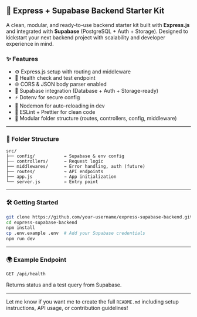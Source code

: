 ## 🧰 Express + Supabase Backend Starter Kit

A clean, modular, and ready-to-use backend starter kit built with **Express.js** and integrated with **Supabase** (PostgreSQL + Auth + Storage). Designed to kickstart your next backend project with scalability and developer experience in mind.

### ✨ Features

* ⚙️ Express.js setup with routing and middleware
* 🧪 Health check and test endpoint
* 🌐 CORS & JSON body parser enabled
* 🔐 Supabase integration (Database + Auth + Storage-ready)
* ⚡ Dotenv for secure config
* 🚀 Nodemon for auto-reloading in dev
* 🧹 ESLint + Prettier for clean code
* 🧱 Modular folder structure (routes, controllers, config, middleware)

---

### 📁 Folder Structure

```
src/
├── config/           → Supabase & env config
├── controllers/      → Request logic
├── middlewares/      → Error handling, auth (future)
├── routes/           → API endpoints
├── app.js            → App initialization
└── server.js         → Entry point
```

---

### 🛠️ Getting Started

```bash
git clone https://github.com/your-username/express-supabase-backend.git
cd express-supabase-backend
npm install
cp .env.example .env  # Add your Supabase credentials
npm run dev
```

---

### 🌍 Example Endpoint

```http
GET /api/health
```

Returns status and a test query from Supabase.

---

Let me know if you want me to create the full `README.md` including setup instructions, API usage, or contribution guidelines!
